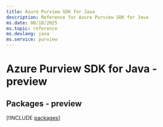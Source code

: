 ```yaml
---
title: Azure Purview SDK for Java
description: Reference for Azure Purview SDK for Java
ms.date: 08/18/2025
ms.topic: reference
ms.devlang: java
ms.service: purview
---
```

# Azure Purview SDK for Java - preview
## Packages - preview
[!INCLUDE [packages](purview-index.md)]